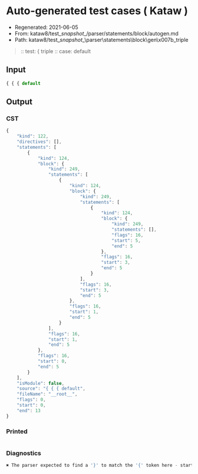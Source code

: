 # Auto-generated test cases ( Kataw )
- Regenerated: 2021-06-05
- From: kataw8/test\__snapshot__/parser/statements/block/autogen.md
- Path: kataw8/test\__snapshot__\parser\statements\block\gen\x007b_triple
> :: test: { triple
> :: case: default
## Input

`````js
{ { { default
`````
## Output

### CST

```javascript
{
    "kind": 122,
    "directives": [],
    "statements": [
        {
            "kind": 124,
            "block": {
                "kind": 249,
                "statements": [
                    {
                        "kind": 124,
                        "block": {
                            "kind": 249,
                            "statements": [
                                {
                                    "kind": 124,
                                    "block": {
                                        "kind": 249,
                                        "statements": [],
                                        "flags": 16,
                                        "start": 5,
                                        "end": 5
                                    },
                                    "flags": 16,
                                    "start": 3,
                                    "end": 5
                                }
                            ],
                            "flags": 16,
                            "start": 3,
                            "end": 5
                        },
                        "flags": 16,
                        "start": 1,
                        "end": 5
                    }
                ],
                "flags": 16,
                "start": 1,
                "end": 5
            },
            "flags": 16,
            "start": 0,
            "end": 5
        }
    ],
    "isModule": false,
    "source": "{ { { default",
    "fileName": "__root__",
    "flags": 0,
    "start": 0,
    "end": 13
}
```

### Printed

```javascript

```

### Diagnostics

```javascript
✖ The parser expected to find a '}' to match the '{' token here - start: 5, end: 13

```

